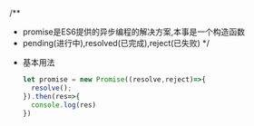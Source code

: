 /**
 * promise是ES6提供的异步编程的解决方案,本事是一个构造函数
 * pending(进行中),resolved(已完成),reject(已失败)
 */

- 基本用法
  ``````js
  let promise = new Promise((resolve,reject)=>{
    resolve();
  }).then(res=>{
    console.log(res)
  })
  ``````````